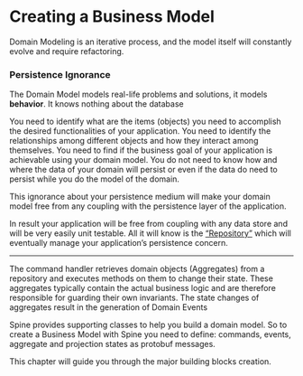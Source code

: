 # Creating a Business Model

Domain Modeling is an iterative process, and the model itself will constantly evolve and require refactoring. 

### Persistence Ignorance
The Domain Model models real-life problems and solutions, it models **behavior**. It knows nothing about the database

You need to identify what are the items (objects) you need to accomplish the desired functionalities of your application. You need to identify the relationships among different objects and how they interact among themselves. You need to find if the business goal of your application is achievable using your domain model. 
You do not need to know how and where the data of your domain will persist or even if the data do need to persist while you do the model of the domain.

This ignorance about your persistence medium will make your domain model free from any coupling with the persistence layer of the application. 

In result your application will be free from coupling with any data store and will be very easily unit testable.
 All it will know is the [“Repository”](../data-storage/index.md) which will eventually manage your application’s persistence concern.


------

The command handler retrieves domain objects (Aggregates) from a repository and executes methods on them to change their state. These aggregates typically contain the actual business logic and are therefore responsible for guarding their own invariants. The state changes of aggregates result in the generation of Domain Events

Spine provides supporting classes to help you build a domain model. So to create a Business Model with Spine you need to define:
commands, events, aggregate and projection states as protobuf messages.


This chapter will guide you through the major building blocks creation. 
